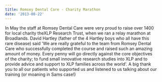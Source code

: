 ```yaml
---
title: Romsey Dental Care - Charity Marathon
date: '2013-08-22'
---
```

In May the staff at Romsey Dental Care were very proud to raise over 1400 for local charity theXLP Research Trust, when we ran a relay marathon at Broadlands. David Hartley (father of the 4 Hartley boys who all have this rare disease) said 'We are really grateful to the team from Romsey Dental Care who successfully completed the course and raised such an amazing amount of money. Every penny will go directly against the core objectives of the charity; to fund small innovative research studies into XLP and to provide advice and support to XLP families across the world'. A big thank you to all our patients who supported us and listened to us talking about our training (or moaning in Sams case!)

